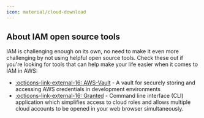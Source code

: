 ```yaml
---
icon: material/cloud-download
---
```


## About IAM open source tools
IAM is challenging enough on its own, no need to make it even more challenging by not using helpful open source tools. Check these out if you're looking for tools that can help make your life easier when it comes to IAM in AWS:

- [ :octicons-link-external-16: AWS-Vault](https://github.com/99designs/aws-vault) - A vault for securely storing and accessing AWS credentials in development environments
- [ :octicons-link-external-16: Granted](https://github.com/common-fate/granted) - Command line interface (CLI) application which simplifies access to cloud roles and allows multiple cloud accounts to be opened in your web browser simultaneously.
